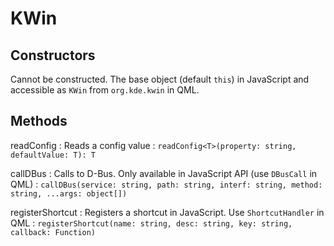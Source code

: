 # KWin

## Constructors

Cannot be constructed. The base object (default `this`) in JavaScript and accessible as `KWin` from `org.kde.kwin`
in QML.

## Methods

readConfig
: Reads a config value
: `readConfig<T>(property: string, defaultValue: T): T`

callDBus
: Calls to D-Bus. Only available in JavaScript API (use `DBusCall` in QML)
: `callDBus(service: string, path: string, interf: string, method: string, ...args: object[])`

registerShortcut
: Registers a shortcut in JavaScript. Use `ShortcutHandler` in QML
: `registerShortcut(name: string, desc: string, key: string, callback: Function)`